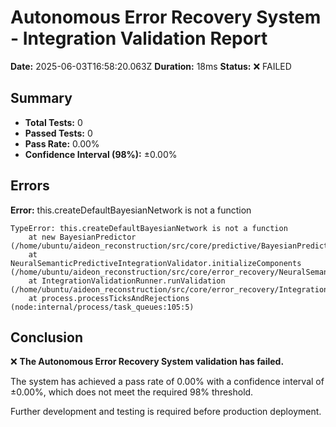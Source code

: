 # Autonomous Error Recovery System - Integration Validation Report

**Date:** 2025-06-03T16:58:20.063Z
**Duration:** 18ms
**Status:** ❌ FAILED

## Summary

- **Total Tests:** 0
- **Passed Tests:** 0
- **Pass Rate:** 0.00%
- **Confidence Interval (98%):** ±0.00%

## Errors

**Error:** this.createDefaultBayesianNetwork is not a function

```
TypeError: this.createDefaultBayesianNetwork is not a function
    at new BayesianPredictor (/home/ubuntu/aideon_reconstruction/src/core/predictive/BayesianPredictor.js:158:59)
    at NeuralSemanticPredictiveIntegrationValidator.initializeComponents (/home/ubuntu/aideon_reconstruction/src/core/error_recovery/NeuralSemanticPredictiveIntegrationValidator.js:129:32)
    at IntegrationValidationRunner.runValidation (/home/ubuntu/aideon_reconstruction/src/core/error_recovery/IntegrationValidationRunner.js:181:41)
    at process.processTicksAndRejections (node:internal/process/task_queues:105:5)
```

## Conclusion

❌ **The Autonomous Error Recovery System validation has failed.**

The system has achieved a pass rate of 0.00% with a confidence interval of ±0.00%, which does not meet the required 98% threshold.

Further development and testing is required before production deployment.